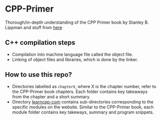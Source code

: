 # CPP-Primer

Thorough/in-depth understanding of the CPP Primer book by Stanley B. Lippman and stuff from [here](https://www.learncpp.com/)

## C++ compilation steps

- Compilation into machine language file called the object file.
- Linking of object files and libraries, which is done by the linker.

## How to use this repo?

- Directories labelled as `chapterX`, where X is the chapter number, refer to the CPP-Primer book chapters. Each folder contains key takeaways from the chapter and a short summary.
- Directory [learncpp-com](./learncpp-com) contains sub-directories corresponding to the specific modules on the website. Similar to the CPP-Primer book, each module folder contains key takeways, summary and program snippets.
